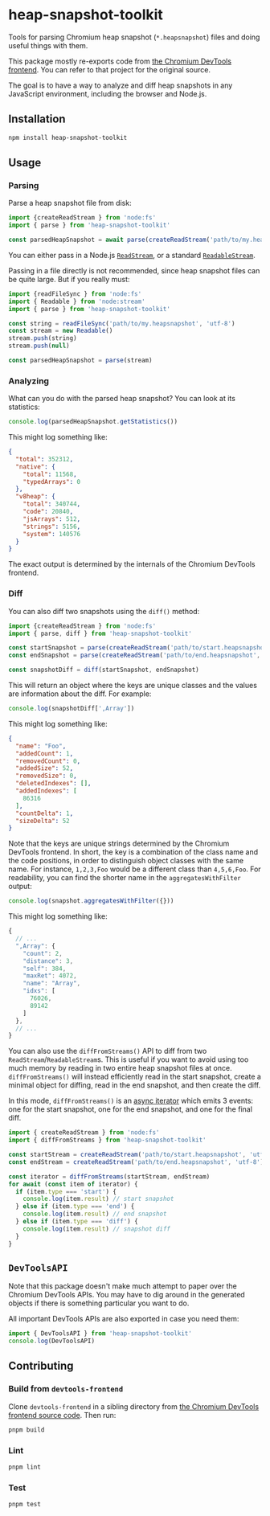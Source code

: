 # heap-snapshot-toolkit

Tools for parsing Chromium heap snapshot (`*.heapsnapshot`) files and doing useful things with them.

This package mostly re-exports code from [the Chromium DevTools frontend](https://github.com/ChromeDevTools/devtools-frontend). You can refer to that project for the original source.

The goal is to have a way to analyze and diff heap snapshots in any JavaScript environment, including the browser and Node.js.

## Installation

```sh
npm install heap-snapshot-toolkit
```

## Usage

### Parsing

Parse a heap snapshot file from disk:

```js
import {createReadStream } from 'node:fs'
import { parse } from 'heap-snapshot-toolkit'

const parsedHeapSnapshot = await parse(createReadStream('path/to/my.heapsnapshot', 'utf-8'))
```

You can either pass in a Node.js [`ReadStream`](https://nodejs.org/api/fs.html#class-fsreadstream), or a standard [`ReadableStream`](https://developer.mozilla.org/en-US/docs/Web/API/ReadableStream).

Passing in a file directly is not recommended, since heap snapshot files can be quite large. But if you really must:

```js
import {readFileSync } from 'node:fs'
import { Readable } from 'node:stream'
import { parse } from 'heap-snapshot-toolkit'

const string = readFileSync('path/to/my.heapsnapshot', 'utf-8')
const stream = new Readable()
stream.push(string)
stream.push(null)

const parsedHeapSnapshot = parse(stream)
```

### Analyzing

What can you do with the parsed heap snapshot? You can look at its statistics:

```js
console.log(parsedHeapSnapshot.getStatistics()) 
```

This might log something like:

```json
{
  "total": 352312,
  "native": {
    "total": 11568,
    "typedArrays": 0
  },
  "v8heap": {
    "total": 340744,
    "code": 20840,
    "jsArrays": 512,
    "strings": 5156,
    "system": 140576
  }
}
```

The exact output is determined by the internals of the Chromium DevTools frontend.

### Diff

You can also diff two snapshots using the `diff()` method:

```js
import {createReadStream } from 'node:fs'
import { parse, diff } from 'heap-snapshot-toolkit'

const startSnapshot = parse(createReadStream('path/to/start.heapsnapshot', 'utf-8'))
const endSnapshot = parse(createReadStream('path/to/end.heapsnapshot', 'utf-8'))

const snapshotDiff = diff(startSnapshot, endSnapshot)
```

This will return an object where the keys are unique classes and the values are information about the diff. For example:

```js
console.log(snapshotDiff[',Array'])
```

This might log something like:

```json
{
  "name": "Foo",
  "addedCount": 1,
  "removedCount": 0,
  "addedSize": 52,
  "removedSize": 0,
  "deletedIndexes": [],
  "addedIndexes": [
    86316
  ],
  "countDelta": 1,
  "sizeDelta": 52
}
```

Note that the keys are unique strings determined by the Chromium DevTools frontend. In short, the key is a combination
of the class name and the code positions, in order to distinguish object classes with the same name. For instance,
`1,2,3,Foo` would be a different class than `4,5,6,Foo`. For readability, you can find the shorter name in the
`aggregatesWithFilter` output:

```js
console.log(snapshot.aggregatesWithFilter({}))
```

This might log something like:

```js
{
  // ...
  ",Array": {
    "count": 2,
    "distance": 3,
    "self": 384,
    "maxRet": 4072,
    "name": "Array",
    "idxs": [
      76026,
      89142
    ]
  },
  // ...
}
```

You can also use the `diffFromStreams()` API to diff from two `ReadStream`/`ReadableStream`s. This is useful if you want to avoid using too
much memory by reading in two entire heap snapshot files at once. `diffFromStreams()` will instead efficiently read in the start
snapshot, create a minimal object for diffing, read in the end snapshot, and then create the diff.

In this mode, `diffFromStreams()` is an [async iterator](https://developer.mozilla.org/en-US/docs/Web/JavaScript/Reference/Global_Objects/AsyncIterator)
which emits 3 events: one for the start snapshot, one for the end snapshot, and one for the final diff.

```js
import { createReadStream } from 'node:fs'
import { diffFromStreams } from 'heap-snapshot-toolkit'

const startStream = createReadStream('path/to/start.heapsnapshot', 'utf-8')
const endStream = createReadStream('path/to/end.heapsnapshot', 'utf-8')

const iterator = diffFromStreams(startStream, endStream)
for await (const item of iterator) {
  if (item.type === 'start') {
    console.log(item.result) // start snapshot
  } else if (item.type === 'end') {
    console.log(item.result) // end snapshot
  } else if (item.type === 'diff') {
    console.log(item.result) // snapshot diff
  }
}
```

## `DevToolsAPI`

Note that this package doesn't make much attempt to paper over the Chromium DevTools APIs. You may have to dig
around in the generated objects if there is something particular you want to do.

All important DevTools APIs are also exported in case you need them:

```js
import { DevToolsAPI } from 'heap-snapshot-toolkit'
console.log(DevToolsAPI)
```

## Contributing

### Build from `devtools-frontend`

Clone `devtools-frontend` in a sibling directory from 
[the Chromium DevTools frontend source code](https://github.com/ChromeDevTools/devtools-frontend). Then run:

```sh
pnpm build
```

### Lint

```sh
pnpm lint
```

### Test

```sh
pnpm test
```
